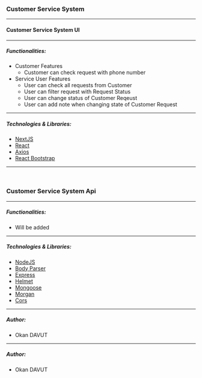 ### Customer Service System
---
#### Customer Service System UI
---
##### Functionalities:

- Customer Features    
    - Customer can check request with phone number
- Service User Features
    - User can check all requests from Customer
    - User can filter request with Request Status
    - User can change status of Customer Reqeust
    - User can add note when changing state of Customer Request
---
##### Technologies & Libraries:

- [NextJS](https://nextjs.org/)
- [React](https://en.reactjs.org/)
- [Axios](https://github.com/axios/axios)
- [React Bootstrap](https://react-bootstrap.github.io/)
---
<br>

### Customer Service System Api
---
##### Functionalities:

- Will be added
---
##### Technologies & Libraries:

- [NodeJS](https://nodejs.org/en/)
- [Body Parser](https://nodejs.org/en/)
- [Express](https://nodejs.org/en/)
- [Helmet](https://nodejs.org/en/)
- [Mongoose](https://nodejs.org/en/)
- [Morgan](https://nodejs.org/en/)
- [Cors](https://nodejs.org/en/)
---
##### Author:

- Okan DAVUT
---
##### Author:

- Okan DAVUT
